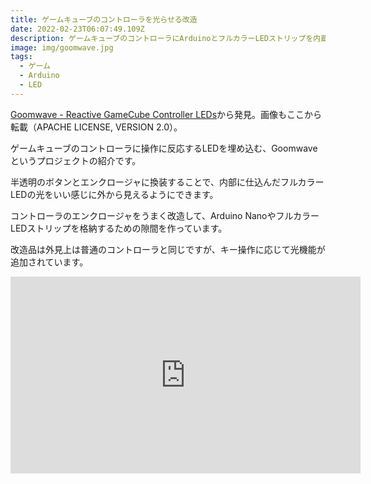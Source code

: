 ```yaml
---
title: ゲームキューブのコントローラを光らせる改造
date: 2022-02-23T06:07:49.109Z
description: ゲームキューブのコントローラにArduinoとフルカラーLEDストリップを内蔵して操作に応じて光るように改造している作例を紹介します。
image: img/goomwave.jpg
tags:
  - ゲーム
  - Arduino
  - LED
---
```

[Goomwave - Reactive GameCube Controller LEDs](https://www.instructables.com/Goomwave-Reactive-GameCube-Controller-LEDs/)から発見。画像もここから転載（APACHE LICENSE, VERSION 2.0）。

ゲームキューブのコントローラに操作に反応するLEDを埋め込む、Goomwaveというプロジェクトの紹介です。

半透明のボタンとエンクロージャに換装することで、内部に仕込んだフルカラーLEDの光をいい感じに外から見えるようにできます。

コントローラのエンクロージャをうまく改造して、Arduino NanoやフルカラーLEDストリップを格納するための隙間を作っています。

改造品は外見上は普通のコントローラと同じですが、キー操作に応じて光機能が追加されています。

<iframe width="560" height="315" src="https://www.youtube.com/embed/ySFV4UbY1rI" title="YouTube video player" frameborder="0" allow="accelerometer; autoplay; clipboard-write; encrypted-media; gyroscope; picture-in-picture" allowfullscreen></iframe>